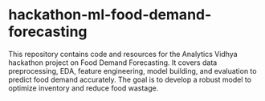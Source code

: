 # hackathon-ml-food-demand-forecasting
This repository contains code and resources for the Analytics Vidhya hackathon project on Food Demand Forecasting. It covers data preprocessing, EDA, feature engineering, model building, and evaluation to predict food demand accurately. The goal is to develop a robust model to optimize inventory and reduce food wastage.
